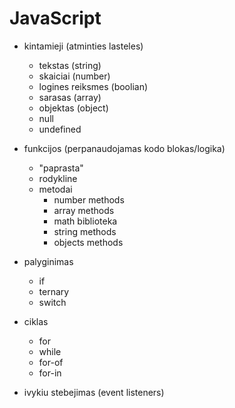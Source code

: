 # JavaScript

- kintamieji (atminties lasteles)
  - tekstas (string)
  - skaiciai (number)
  - logines reiksmes (boolian)
  - sarasas (array)
  - objektas (object)
  - null
  - undefined

- funkcijos (perpanaudojamas kodo blokas/logika)
  - "paprasta"
  - rodykline
  - metodai
    - number methods
    - array methods
    - math biblioteka
    - string methods
    - objects methods


- palyginimas
  - if
  - ternary
  - switch

- ciklas
  - for
  - while
  - for-of
  - for-in

- ivykiu stebejimas (event listeners)
